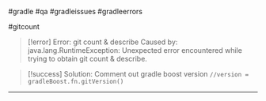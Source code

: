#gradle #qa #gradleissues #gradleerrors

#gitcount
>[!error] Error: git count & describe
>Caused by: java.lang.RuntimeException: Unexpected error encountered while trying to obtain git count & describe.

>[!success] Solution: Comment out gradle boost version
>`//version = gradleBoost.fn.gitVersion()`

***


